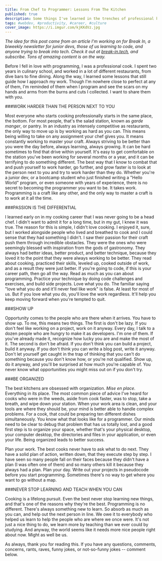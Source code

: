 ```yaml
---
title: From Chef to Programmer: Lessons From The Kitchen
published: true
description: Some things I've learned in the trenches of professional kitchens.
tags: #webdev, #productivity, #career, #culture
cover_image: https://i.imgur.com/kjKKdVz.jpg
---
```


_The idea for this post came from an article I'm working on for Break In, a biweekly newsletter for junior devs, those of us learning to code, and anyone trying to break into tech. Check it out at [break-in.tech](https://www.break-in.tech/), and subscribe. Tons of amazing content is on the way._


Before I fell in love with programming, I was a professional cook. I spent two years in culinary school, and worked in a lot of different restaurants, from dive bars to fine dining. Along the way, I learned some lessons that still guide how I approach my work. Though I'm nowhere close to perfect at any of them, I'm reminded of them when I program and see the scars on my hands and arms from the burns and cuts I collected. I want to share them with you.

###WORK HARDER THAN THE PERSON NEXT TO YOU

Most everyone who starts cooking professionally starts in the same place, the bottom. For most people, that's the salad station, known as _garde manger_, or pantry. In an industry as intensely competitive as restaurants, the only way to move up is by working as hard as you can. This means being willing to take on any assignment your chef gives you. It means constantly working to master your craft. Always striving to be better than you were the day before, always learning, always growing. It can be hard sometimes to find that drive within yourself. It's easy to get comfortable on the station you've been working for several months or a year, and it can be terrifying to do something different. The best way that I know to combat that and push yourself to work harder, go further, and grow faster is to look at the person next to you and try to work harder than they do. Whether you're a junior dev, or a bootcamp student who just finished writing a "Hello World" program, or even someone with years of experience, there is no secret to becoming the programmer you want to be. It takes work. Programming is a craft like any other, and the only way to master a craft is to work at it all the time.

###PASSION IS THE DIFFERENTIAL

I learned early on in my cooking career that I was never going to be a head chef. I didn't want to admit it for a long time, but in my gut, I knew it was true. The reason for this is simple, I didn't love cooking. I enjoyed it, sure, but I worked alongside people who lived and breathed to cook and I could sense that they had something I didn't. I saw their passion for their craft push them through incredible obstacles. They were the ones who were seemingly blessed with inspiration from the gods of gastronomy. They always had better ideas, better product, and better technique, because they loved it to the point that they were always working to be better. They read about cooking, practiced their skills, leveled up, cooked outside of work, and as a result they were just better. If you're going to code, if this is your career path, then go all the way. Read as much as you can about programming. Practice your technique by doing code challenges and exercises, and build side projects. Love what you do. The familiar saying "love what you do and it'll never feel like work" is false. At least for most of us. But if you love what you do, you'll love the work regardless. It'll help you keep moving forward when you're tempted to quit.

###SHOW UP

Opportunity comes to the people who are there when it arrives. You have to show up. To me, this means two things. The first is don't be lazy. If you don't feel like working on a project, work on it anyway. Every day, I talk to a dozen people who are hungry to make it as developers. I'm one of them. If you've already made it, recognize how lucky you are and make the most of it. The second is don't be afraid. If you don't think you can build a project, build it anyway. If you don't think you can write a blog post, write it anyway. Don't let yourself get caught in the trap of thinking that you can't do something because you don't know how, or you're not qualified. Show up, do it anyway, and you'll be surprised at how much you're capable of. You never know what opportunities you might miss out on if you don't try.

###BE ORGANIZED

The best kitchens are obsessed with organization. _Mise en place_. Everything in its place. The most common piece of advice I've heard for cooks who were in the weeds, aside from cook faster, was to stop, take a breath, and wipe down your station. When your work area is clean, and your tools are where they should be, your mind is better able to handle complex problems. For a cook, that could be preparing ten different dishes simultaneously. You know what that looks like for a programmer. Our minds need to be clear to debug that problem that has us totally lost, and a good first step is to organize your space, whether that's your physical desktop, your computer desktop, the directories and files in your application, or even your life. Being organized leads to better success.

Plan your work. The best cooks never have to ask what to do next. They have a solid plan of action, written down, that they execute step by step. I have seen so many people fall on their faces because they didn't have a plan (I was often one of them) and so many others kill it because they always had a plan. Plan your day. Write out your projects in pseudocode before you start programming. Sometimes there's no way to get where you want to go without a map.

###NEVER STOP LEARNING AND TEACH WHEN YOU CAN

Cooking is a lifelong pursuit. Even the best never stop learning new things, and that's one of the reasons why they're the best. Programming is no different. There's always something new to learn. So absorb as much as you can, and help out the next person in line. We owe it to everybody who helped us learn to help the people who are where we once were. It's not just a nice thing to do, we learn more by teaching than we ever could by studying. And anyway, the world seems like it needs more nice people right about now. Might as well be us.

As always, thank you for reading this. If you have any questions, comments, concerns, rants, raves, funny jokes, or not-so-funny jokes -- comment below.

